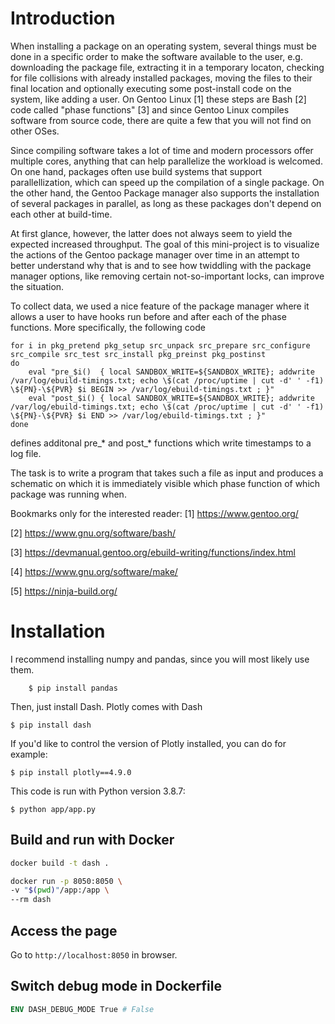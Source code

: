 # Introduction
When installing a package on an operating system, several things must be done in a specific order to make the software available to the user, e.g. downloading the package file, extracting it in a temporary locaton, checking for file collisions with already installed packages, moving the files to their final location and optionally executing some post-install code on the system, like adding a user. On Gentoo Linux [1] these steps are Bash [2] code called "phase functions" [3] and since Gentoo Linux compiles software from source code, there are quite a few that you will not find on other OSes.
 
Since compiling software takes a lot of time and modern processors offer multiple cores, anything that can help parallelize the workload is welcomed. On one hand, packages often use build systems that support parallellization, which can speed up the compilation of a single package. On the other hand, the Gentoo Package manager also supports the installation of several packages in parallel, as long as these packages don't depend on each other at build-time.

At first glance, however, the latter does not always seem to yield the expected increased throughput. The goal of this mini-project is to visualize the actions of the Gentoo package manager over time in an attempt to better understand why that is and to see how twiddling with the package manager options, like removing certain not-so-important locks, can improve the situation.

To collect data, we used a nice feature of the package manager where it allows a user to have hooks run before and after each of the phase functions. More specifically, the following code

	for i in pkg_pretend pkg_setup src_unpack src_prepare src_configure src_compile src_test src_install pkg_preinst pkg_postinst
	do
		eval "pre_$i()  { local SANDBOX_WRITE=${SANDBOX_WRITE}; addwrite /var/log/ebuild-timings.txt; echo \$(cat /proc/uptime | cut -d' ' -f1) \${PN}-\${PVR} $i BEGIN >> /var/log/ebuild-timings.txt ; }"
		eval "post_$i() { local SANDBOX_WRITE=${SANDBOX_WRITE}; addwrite /var/log/ebuild-timings.txt; echo \$(cat /proc/uptime | cut -d' ' -f1) \${PN}-\${PVR} $i END >> /var/log/ebuild-timings.txt ; }"
	done

defines additonal pre_* and post_* functions which write timestamps to a log file. 

The task is to write a program that takes such a file as input and produces a schematic on which it is immediately visible which phase function of which package was running when.

Bookmarks only for the interested reader:
[1] https://www.gentoo.org/

[2] https://www.gnu.org/software/bash/

[3] https://devmanual.gentoo.org/ebuild-writing/functions/index.html

[4] https://www.gnu.org/software/make/

[5] https://ninja-build.org/

# Installation
I recommend installing numpy and pandas, since you will most likely use them.

```$ pip install numpy
    $ pip install pandas
```
Then, just install Dash. Plotly comes with Dash

```$ pip install dash```
    
If you'd like to control the version of Plotly installed, you can do for example:

 ```$ pip install plotly==4.9.0```

This code is run with Python version 3.8.7:

```$ python app/app.py```

## Build and run with Docker

```sh
docker build -t dash .

docker run -p 8050:8050 \
-v "$(pwd)"/app:/app \
--rm dash
```
## Access the page

Go to `http://localhost:8050` in browser.

## Switch debug mode in Dockerfile

```dockerfile
ENV DASH_DEBUG_MODE True # False
```